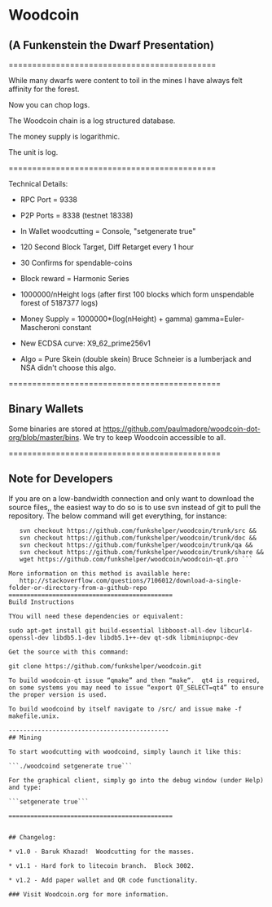 # Woodcoin

## (A Funkenstein the Dwarf Presentation)

============================================

While many dwarfs were content to toil in the mines I have always felt affinity for the forest.  

Now you can chop logs.  

The Woodcoin chain is a log structured database.

The money supply is logarithmic.

The unit is log.
 
============================================

Technical Details:

* RPC Port = 9338

* P2P Ports = 8338 (testnet 18338)

* In Wallet woodcutting = Console, "setgenerate true"

* 120 Second Block Target, Diff Retarget every 1 hour

* 30 Confirms for spendable-coins

* Block reward = Harmonic Series

* 1000000/nHeight logs  (after first 100 blocks which form unspendable forest of 5187377 logs) 

* Money Supply = 1000000*(log(nHeight) + gamma)     gamma=Euler-Mascheroni constant 

* New ECDSA curve: X9_62_prime256v1 

* Algo = Pure Skein (double skein) Bruce Schneier is a lumberjack and NSA didn't choose this algo.

=============================================

## Binary Wallets

Some binaries are stored at https://github.com/paulmadore/woodcoin-dot-org/blob/master/bins. We try to keep Woodcoin accessible to all. 

=============================================

## Note for Developers

If you are on a low-bandwidth connection and only want to download the source files,, 
the easiest way to do so is to use svn instead of git to pull the repository. The below command will get everything, for instance: 

```svn checkout https://github.com/funkshelper/woodcoin/trunk/contrib && 
   svn checkout https://github.com/funkshelper/woodcoin/trunk/src && 
   svn checkout https://github.com/funkshelper/woodcoin/trunk/doc && 
   svn checkout https://github.com/funkshelper/woodcoin/trunk/qa && 
   svn checkout https://github.com/funkshelper/woodcoin/trunk/share && 
   wget https://github.com/funkshelper/woodcoin/woodcoin-qt.pro ```

More information on this method is available here: 
   http://stackoverflow.com/questions/7106012/download-a-single-folder-or-directory-from-a-github-repo
=============================================
Build Instructions

TYou will need these dependencies or equivalent:

sudo apt-get install git build-essential libboost-all-dev libcurl4-openssl-dev libdb5.1-dev libdb5.1++-dev qt-sdk libminiupnpc-dev

Get the source with this command:

git clone https://github.com/funkshelper/woodcoin.git

To build woodcoin-qt issue “qmake” and then “make“.  qt4 is required, on some systems you may need to issue “export QT_SELECT=qt4” to ensure the proper version is used.

To build woodcoind by itself navigate to /src/ and issue make -f makefile.unix.

--------------------------------------------
## Mining

To start woodcutting with woodcoind, simply launch it like this: 

```./woodcoind setgenerate true```

For the graphical client, simply go into the debug window (under Help) and type:

```setgenerate true```

=============================================


## Changelog:

* v1.0 - Baruk Khazad!  Woodcutting for the masses.

* v1.1 - Hard fork to litecoin branch.  Block 3002.

* v1.2 - Add paper wallet and QR code functionality.

### Visit Woodcoin.org for more information. 

